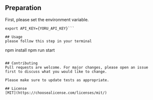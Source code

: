## Preparation
First, please set the environment variable.
```export URL={YOUR_BASE_URL}
export API_KEY={YORU_API_KEY}```

## Usage
please follow this step in your terminal
```
npm install
npm run start
```

## Contributing
Pull requests are welcome. For major changes, please open an issue first to discuss what you would like to change.

Please make sure to update tests as appropriate.

## License
[MIT](https://choosealicense.com/licenses/mit/)



